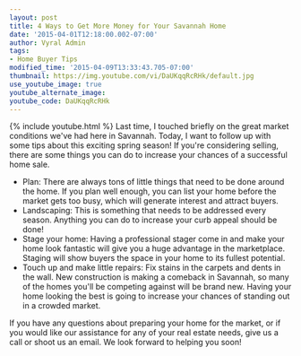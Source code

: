 ```yaml
---
layout: post
title: 4 Ways to Get More Money for Your Savannah Home
date: '2015-04-01T12:18:00.002-07:00'
author: Vyral Admin
tags:
- Home Buyer Tips
modified_time: '2015-04-09T13:33:43.705-07:00'
thumbnail: https://img.youtube.com/vi/DaUKqqRcRHk/default.jpg
use_youtube_image: true
youtube_alternate_image:
youtube_code: DaUKqqRcRHk
---
```

{% include youtube.html %}
Last time, I touched briefly on the great market conditions we've had here in Savannah. Today, I want to follow up with some tips about this exciting spring season! If you're considering selling, there are some things you can do to increase your chances of a successful home sale.

* Plan: There are always tons of little things that need to be done around the home. If you plan well enough, you can list your home before the market gets too busy, which will generate interest and attract buyers.
* Landscaping: This is something that needs to be addressed every season. Anything you can do to increase your curb appeal should be done!
* Stage your home: Having a professional stager come in and make your home look fantastic will give you a huge advantage in the marketplace. Staging will show buyers the space in your home to its fullest potential.
* Touch up and make little repairs: Fix stains in the carpets and dents in the wall. New construction is making a comeback in Savannah, so many of the homes you'll be competing against will be brand new. Having your home looking the best is going to increase your chances of standing out in a crowded market.

If you have any questions about preparing your home for the market, or if you would like our assistance for any of your real estate needs, give us a call or shoot us an email. We look forward to helping you soon!
